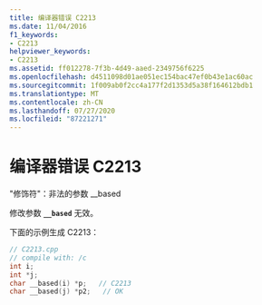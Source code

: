 ```yaml
---
title: 编译器错误 C2213
ms.date: 11/04/2016
f1_keywords:
- C2213
helpviewer_keywords:
- C2213
ms.assetid: ff012278-7f3b-4d49-aaed-2349756f6225
ms.openlocfilehash: d4511098d01ae051ec154bac47ef0b43e1ac60ac
ms.sourcegitcommit: 1f009ab0f2cc4a177f2d1353d5a38f164612bdb1
ms.translationtype: MT
ms.contentlocale: zh-CN
ms.lasthandoff: 07/27/2020
ms.locfileid: "87221271"
---
```

# <a name="compiler-error-c2213"></a>编译器错误 C2213

"修饰符"：非法的参数 __based

修改参数 **`__based`** 无效。

下面的示例生成 C2213：

```cpp
// C2213.cpp
// compile with: /c
int i;
int *j;
char __based(i) *p;   // C2213
char __based(j) *p2;   // OK
```
